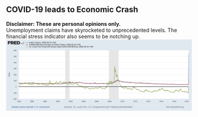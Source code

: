 ## COVID-19 leads to Economic Crash
**Disclaimer: These are personal opinions only.**  
Unemployment claims have skyrocketed to unprecedented levels. The financial stress indicator also seems to be notching up.
![Financial Stress Indicator and Unemployment Claims](https://github.com/10avinash/10avinash.github.io/blob/master/graphs/UI%20vs%20FSI%20graph.png)

